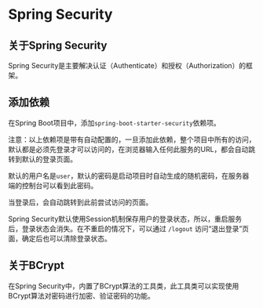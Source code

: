 # Spring Security

## 关于Spring Security

Spring Security是主要解决认证（Authenticate）和授权（Authorization）的框架。

## 添加依赖

在Spring Boot项目中，添加`spring-boot-starter-security`依赖项。

注意：以上依赖项是带有自动配置的，一旦添加此依赖，整个项目中所有的访问，默认都是必须先登录才可以访问的，在浏览器输入任何此服务的URL，都会自动跳转到默认的登录页面。

默认的用户名是`user`，默认的密码是启动项目时自动生成的随机密码，在服务器端的控制台可以看到此密码。

当登录后，会自动跳转到此前尝试访问的页面。

Spring Security默认使用Session机制保存用户的登录状态，所以，重启服务后，登录状态会消失。在不重启的情况下，可以通过 `/logout` 访问“退出登录”页面，确定后也可以清除登录状态。

## 关于BCrypt

在Spring Security中，内置了BCrypt算法的工具类，此工具类可以实现使用BCrypt算法对密码进行加密、验证密码的功能。





